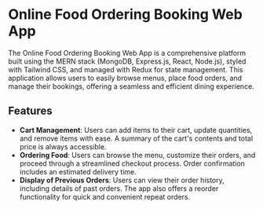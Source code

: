 # Online Food Ordering Booking Web App

The Online Food Ordering Booking Web App is a comprehensive platform built using the MERN stack (MongoDB, Express.js, React, Node.js), styled with Tailwind CSS, and managed with Redux for state management. This application allows users to easily browse menus, place food orders, and manage their bookings, offering a seamless and efficient dining experience.

## Features

- **Cart Management**: Users can add items to their cart, update quantities, and remove items with ease. A summary of the cart's contents and total price is always accessible.
- **Ordering Food**: Users can browse the menu, customize their orders, and proceed through a streamlined checkout process. Order confirmation includes an estimated delivery time.
- **Display of Previous Orders**: Users can view their order history, including details of past orders. The app also offers a reorder functionality for quick and convenient repeat orders.
